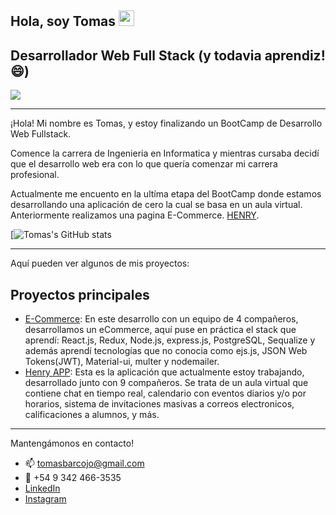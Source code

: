 ## Hola, soy Tomas <img src="https://media.giphy.com/media/hvRJCLFzcasrR4ia7z/giphy.gif" width="25px"></a>

## Desarrollador Web Full Stack (y todavia aprendiz! 😄)

![](https://visitor-badge.laobi.icu/badge?page_id=tomasbarcojo.tomasbarcojo)

---

¡Hola!
Mi nombre es Tomas, y estoy finalizando un BootCamp de Desarrollo Web Fullstack.

Comence la carrera de Ingenieria en Informatica y mientras cursaba decidí que el desarrollo web era con lo que quería comenzar mi carrera profesional.

Actualmente me encuento en la ultíma etapa del BootCamp donde estamos desarrollando una aplicación de cero la cual se basa en un aula virtual. Anteriormente realizamos una pagina E-Commerce. [HENRY](https://www.soyhenry.com/).

[![Tomas's GitHub stats](https://github-readme-stats.vercel.app/api?username=tomasbarcojo&show_icons=true&theme=dark)

---

Aquí pueden ver algunos de mis proyectos:

## Proyectos principales

- [E-Commerce](https://github.com/tomasbarcojo/ecommerce): En este desarrollo con un equipo de 4 compañeros, desarrollamos un eCommerce, aquí puse en práctica el stack que aprendí: React.js, Redux, Node.js, express.js, PostgreSQL, Sequalize y además aprendí tecnologías que no conocia como ejs.js, JSON Web Tokens(JWT), Material-ui, multer y nodemailer.
- [Henry APP](https://github.com/Jasper13006/HenryApp): Esta es la aplicación que actualmente estoy trabajando, desarrollado junto con 9 compañeros. Se trata de un aula virtual que contiene chat en tiempo real, calendario con eventos diarios y/o por horarios, sistema de invitaciones masivas a correos electronicos, calificaciones a alumnos, y más.

---

Mantengámonos en contacto!
- 📫 tomasbarcojo@gmail.com
- 📱 +54 9 342 466-3535
- [LinkedIn](https://www.linkedin.com/in/tomas-barcojo-5822021b8/)
- [Instagram](https://www.instagram.com/tomibarcojo/)

